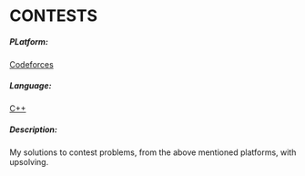# CONTESTS

##### PLatform:
[Codeforces](https://codeforces.com/)

##### Language:
[C++](http://www.cplusplus.org/)

##### Description:
My solutions to contest problems, from the above mentioned platforms, with upsolving.
